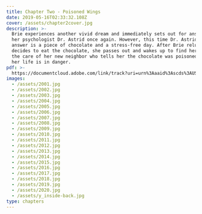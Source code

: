 ```yaml
---
title: Chapter Two - Poisoned Wings
date: 2019-05-16T02:33:32.108Z
cover: /assets/chapter2cover.jpg
description: >-
  Brie experiences another vivid dream and immediately sets out for answers from
  her psychologist Dr. Astrid once again. However, this time Dr. Astrid's only
  answer is a piece of chocolate and a stress-free day. After Brie reluctantly
  decides to eat the chocolate, she passes out and wakes up to find herself in
  the care of her new neighbor who tells her the chocolate was poisoned and now
  her life is in danger.
pdf: >-
  https://documentcloud.adobe.com/link/track?uri=urn%3Aaaid%3Ascds%3AUS%3A5e8bbce4-47eb-4032-9971-7bbd8a245d69&fbclid=IwAR0F9B4THM6OlVN-ty2hcVwkcBltv_bDJTyl3jqhb20gQYfBOhsdWXTMbFw
images:
  - /assets/2001.jpg
  - /assets/2002.jpg
  - /assets/2003.jpg
  - /assets/2004.jpg
  - /assets/2005.jpg
  - /assets/2006.jpg
  - /assets/2007.jpg
  - /assets/2008.jpg
  - /assets/2009.jpg
  - /assets/2010.jpg
  - /assets/2011.jpg
  - /assets/2012.jpg
  - /assets/2013.jpg
  - /assets/2014.jpg
  - /assets/2015.jpg
  - /assets/2016.jpg
  - /assets/2017.jpg
  - /assets/2018.jpg
  - /assets/2019.jpg
  - /assets/2020.jpg
  - /assets/y_inside-back.jpg
type: chapters
---
```


